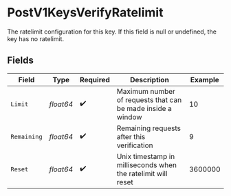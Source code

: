 # PostV1KeysVerifyRatelimit

The ratelimit configuration for this key. If this field is null or undefined, the key has no ratelimit.


## Fields

| Field                                                        | Type                                                         | Required                                                     | Description                                                  | Example                                                      |
| ------------------------------------------------------------ | ------------------------------------------------------------ | ------------------------------------------------------------ | ------------------------------------------------------------ | ------------------------------------------------------------ |
| `Limit`                                                      | *float64*                                                    | :heavy_check_mark:                                           | Maximum number of requests that can be made inside a window  | 10                                                           |
| `Remaining`                                                  | *float64*                                                    | :heavy_check_mark:                                           | Remaining requests after this verification                   | 9                                                            |
| `Reset`                                                      | *float64*                                                    | :heavy_check_mark:                                           | Unix timestamp in milliseconds when the ratelimit will reset | 3600000                                                      |